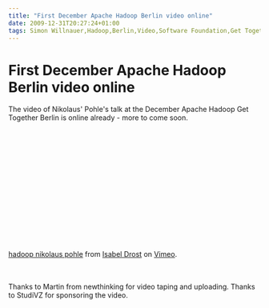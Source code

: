 ```yaml
---
title: "First December Apache Hadoop Berlin video online"
date: 2009-12-31T20:27:24+01:00
tags: Simon Willnauer,Hadoop,Berlin,Video,Software Foundation,Get Together,
---
```


# First December Apache Hadoop Berlin video online


The video of Nikolaus' Pohle's talk at the December Apache Hadoop Get Together Berlin is online already - more to come 
soon.<br><br><object width="400" height="225"><param name="allowfullscreen" value="true" /><param 
name="allowscriptaccess" value="always" /><param name="movie" 
value="http://vimeo.com/moogaloop.swf?clip_id=8460790&amp;server=vimeo.com&amp;show_title=1&amp;show_byline=1&amp;show_p
ortrait=0&amp;color=&amp;fullscreen=1" /><embed 
src="http://vimeo.com/moogaloop.swf?clip_id=8460790&amp;server=vimeo.com&amp;show_title=1&amp;show_byline=1&amp;show_por
trait=0&amp;color=&amp;fullscreen=1" type="application/x-shockwave-flash" allowfullscreen="true" 
allowscriptaccess="always" width="400" height="225"></embed></object><p><a href="http://vimeo.com/8460790">hadoop 
nikolaus pohle</a> from <a href="http://vimeo.com/user2723747">Isabel Drost</a> on <a 
href="http://vimeo.com">Vimeo</a>.</p><br><br>Thanks to Martin from newthinking for video taping and uploading. Thanks 
to StudiVZ for sponsoring the video.

